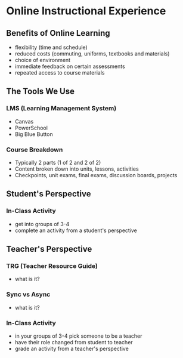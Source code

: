 # Online Instructional Experience

## Benefits of Online Learning
- flexibility (time and schedule)
- reduced costs (commuting, uniforms, textbooks and materials)
- choice of environment
- immediate feedback on certain assessments
- repeated access to course materials

## The Tools We Use
### LMS (Learning Management System)
- Canvas
- PowerSchool
- Big Blue Button

### Course Breakdown
- Typically 2 parts (1 of 2 and 2 of 2)
- Content broken down into units, lessons, activities
- Checkpoints, unit exams, final exams, discussion boards, projects

## Student's Perspective

### In-Class Activity
- get into groups of 3-4
- complete an activity from a student's perspective

## Teacher's Perspective
### TRG (Teacher Resource Guide)
- what is it?

### Sync vs Async
- what is it?

### In-Class Activity
- in your groups of 3-4 pick someone to be a teacher
- have their role changed from student to teacher
- grade an activity from a teacher's perspective
